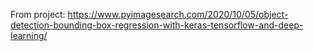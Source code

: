 From project:
https://www.pyimagesearch.com/2020/10/05/object-detection-bounding-box-regression-with-keras-tensorflow-and-deep-learning/
